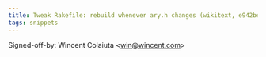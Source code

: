 ```yaml
---
title: Tweak Rakefile: rebuild whenever ary.h changes (wikitext, e942be5)
tags: snippets
---
```


Signed-off-by: Wincent Colaiuta &lt;win@wincent.com&gt;
